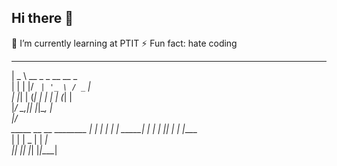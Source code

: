 ## Hi there 👋
🔭 I’m currently learning at PTIT 
⚡ Fun fact: hate coding 
  ____                                  
 |  _ \  __ _ _ __   __ _                                                
 | | | |/ _` | '_ \ / _` |                                                   
 | |_| | (_| | | | | (_| |                                                     
 |____/ \__,_|_| |_|\__, |                                                 
                    |___/      
                              _____ __   __  ________ 
                              |_   _| | | | |  _____|
                                | | | |_| | | |____   
                                | | |  _  | |  ___|  
                                |_| |_| |_| |_|____|    

